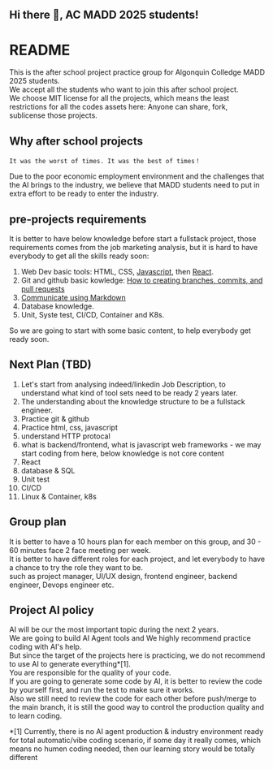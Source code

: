 ## Hi there 👋, AC MADD 2025 students!

# README
This is the after school project practice group for Algonquin Colledge MADD 2025 students.   
We accept all the students who want to join this after school project.  
We choose MIT license for all the projects, which means the least restrictions for all the codes assets here: Anyone can share, fork, sublicense those projects.  

## Why after school projects
```
It was the worst of times. It was the best of times！  
```  
Due to the poor economic employment environment and the challenges that the AI brings to the industry, we believe that MADD students need to put in extra effort to be ready to enter the industry.  

## pre-projects requirements
It is better to have below knowledge before start a fullstack project, those requirements comes from the job marketing analysis, but it is hard to have everybody to get all the skills ready soon:    
1. Web Dev basic tools: HTML, CSS, [Javascript](https://javascript.info/js), then [React](https://react.dev/learn).
2. Git and github basic kowledge: [How to creating branches, commits, and pull requests](https://github.com/skills/introduction-to-github)
3. [Communicate using Markdown](https://github.com/skills/communicate-using-markdown)
4. Database knowledge.
5. Unit, Syste test, CI/CD, Container and K8s.

So we are going to start with some basic content, to help everybody get ready soon.

## Next Plan (TBD)
1. Let's start from analysing indeed/linkedin Job Description, to understand what kind of tool sets need to be ready 2 years later.
2. The understanding about the knowledge structure to be a fullstack engineer.
3. Practice git & github
4. Practice html, css, javascript
5. understand HTTP protocal
6. what is backend/frontend, what is javascript web frameworks - we may start coding from here, below knowledge is not core content
7. React
8. database & SQL
9. Unit test
10. CI/CD
11. Linux & Container, k8s

## Group plan
It is better to have a 10 hours plan for each member on this group, and 30 - 60 minutes face 2 face meeting per week.  
It is better to have different roles for each project, and let everybody to have a chance to try the role they want to be.   
such as project manager, UI/UX design, frontend engineer, backend engineer, Devops engineer etc.

## Project AI policy
AI will be our the most important topic during the next 2 years.  
We are going to build AI Agent tools and We highly recommend practice coding with AI's help.   
But since the target of the projects here is practicing, we do not recommend to use AI to generate everything*[1].  
You are responsible for the quality of your code.  
If you are going to generate some code by AI, it is better to review the code by yourself first, and run the test to make sure it works.  
Also we still need to review the code for each other before push/merge to the main branch, it is still the good way to control the production quality and to learn coding.  
  
*[1] Currently, there is no AI agent production & industry environment ready for total automatic/vibe coding scenario, if some day it really comes, which means no humen coding needed, then our learning story would be totally different

<!--

**Here are some ideas to get you started:**

🙋‍♀️ A short introduction - what is your organization all about?
🌈 Contribution guidelines - how can the community get involved?
👩‍💻 Useful resources - where can the community find your docs? Is there anything else the community should know?
🍿 Fun facts - what does your team eat for breakfast?
🧙 Remember, you can do mighty things with the power of [Markdown](https://docs.github.com/github/writing-on-github/getting-started-with-writing-and-formatting-on-github/basic-writing-and-formatting-syntax)
-->
